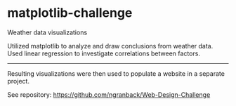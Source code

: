 # matplotlib-challenge
Weather data visualizations

Utilized matplotlib to analyze and draw conclusions from weather data.
Used linear regression to investigate correlations between factors.

---------

Resulting visualizations were then used to populate a website in a separate project.

See repository: https://github.com/ngranback/Web-Design-Challenge
